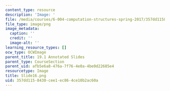 ```yaml
---
content_type: resource
description: 'Image: '
file: /media/courses/6-004-computation-structures-spring-2017/357dd1158430cee1ec864ce10b2ac60a_Slide16.png
file_type: image/png
image_metadata:
  caption: ''
  credit: ''
  image-alt: ''
learning_resource_types: []
ocw_type: OCWImage
parent_title: 19.1 Annotated Slides
parent_type: CourseSection
parent_uid: afb5e6a8-476a-7f76-4e0a-4be0d22685e4
resourcetype: Image
title: Slide16.png
uid: 357dd115-8430-cee1-ec86-4ce10b2ac60a
---
```

